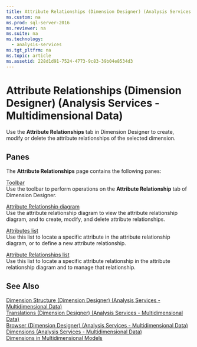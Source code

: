 ```yaml
---
title: Attribute Relationships (Dimension Designer) (Analysis Services - Multidimensional Data)
ms.custom: na
ms.prod: sql-server-2016
ms.reviewer: na
ms.suite: na
ms.technology: 
  - analysis-services
ms.tgt_pltfrm: na
ms.topic: article
ms.assetid: 228d1d91-7524-4773-9c83-39b04e8534d3
---
```

# Attribute Relationships (Dimension Designer) (Analysis Services - Multidimensional Data)
  Use the **Attribute Relationships** tab in Dimension Designer to create, modify or delete the attribute relationships of the selected dimension.  
  
## Panes  
 The **Attribute Relationships** page contains the following panes:  
  
 [Toolbar](../../Topics/TopicNameNotContainA/Toolbar--Attribute-Relationship-Designer-Tab--Dimension-Designer---Analysis-Services---Multidimensional-Data-.md)  
 Use the toolbar to perform operations on the **Attribute Relationship** tab of Dimension Designer.  
  
 [Attribute Relationship diagram](../../Topics/TopicNameNotContainA/Attribute-Relationship-Diagram--Attribute-Relationship-Designer-Tab--Dimension-Designer---Analysis-Services---Multidimensional-Data-.md)  
 Use the attribute relationship diagram to view the attribute relationship diagram, and to create, modify, and delete attribute relationships.  
  
 [Attributes list](../../Topics/TopicNameNotContainA/Attributes--Attribute-Relationship-Designer-Tab--Dimension-Designer---Analysis-Services---Multidimensional-Data-.md)  
 Use this list to locate a specific attribute in the attribute relationship diagram, or to define a new attribute relationship.  
  
 [Attribute Relationships list](../../Topics/TopicNameNotContainA/Attribute-Relationships--Attribute-Relationship-Designer-Tab--Dimension-Designer---Analysis-Services---Multidimensional-Data-.md)  
 Use this list to locate a specific attribute relationship in the attribute relationship diagram and to manage that relationship.  
  
## See Also  
 [Dimension Structure &#40;Dimension Designer&#41; &#40;Analysis Services - Multidimensional Data&#41;](../../Topics/TopicNameNotContainA/Dimension-Structure--Dimension-Designer---Analysis-Services---Multidimensional-Data-.md)   
 [Translations &#40;Dimension Designer&#41; &#40;Analysis Services - Multidimensional Data&#41;](../../Topics/TopicNameNotContainA/Translations--Dimension-Designer---Analysis-Services---Multidimensional-Data-.md)   
 [Browser &#40;Dimension Designer&#41; &#40;Analysis Services - Multidimensional Data&#41;](../../Topics/TopicNameNotContainA/Browser--Dimension-Designer---Analysis-Services---Multidimensional-Data-.md)   
 [Dimensions &#40;Analysis Services - Multidimensional Data&#41;](../Topic/Dimensions%20\(Analysis%20Services%20-%20Multidimensional%20Data\).md)   
 [Dimensions in Multidimensional Models](../../Topics/TopicNameNotContainA/Dimensions-in-Multidimensional-Models.md)  
  
  